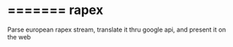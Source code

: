=======
rapex
=====
Parse european rapex stream, translate it thru google api, and present it on the web


